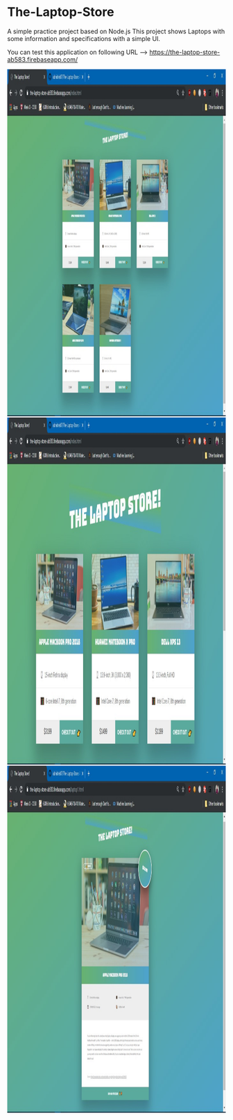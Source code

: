 # The-Laptop-Store
A simple practice project based on Node.js
This project shows Laptops with some information and specifications with a simple UI.

You can test this application on following URL --> https://the-laptop-store-ab583.firebaseapp.com/

<img src="/Annotation 2019-10-23 115920.jpg" height="800em" />
<img src="/Annotation 2019-10-23 115955.jpg" height="800em" />
<img src="/Annotation 2019-10-23 120037.jpg" height="800em" />

